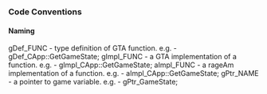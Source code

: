 ### Code Conventions

#### Naming

gDef_FUNC - type definition of GTA function. e.g. - gDef_CApp::GetGameState;
gImpl_FUNC - a GTA implementation of a function. e.g. - gImpl_CApp::GetGameState;
aImpl_FUNC - a rageAm implementation of a function. e.g. - aImpl_CApp::GetGameState;
gPtr_NAME - a pointer to game variable. e.g. - gPtr_GameState;